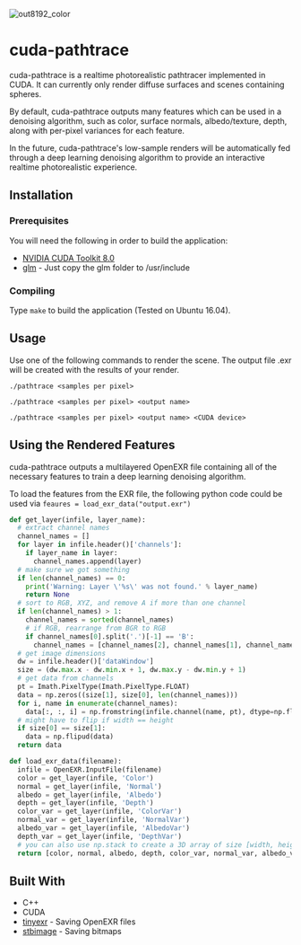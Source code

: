 ![out8192_color](https://user-images.githubusercontent.com/12981474/32717689-6e905072-c80f-11e7-9e9b-bf5d44ae011f.png)
# cuda-pathtrace

cuda-pathtrace is a realtime photorealistic pathtracer implemented in CUDA. It can currently only render diffuse surfaces and scenes containing spheres.

By default, cuda-pathtrace outputs many features which can be used in a denoising algorithm, such as color, surface normals, albedo/texture, depth, along with per-pixel variances for each feature.

In the future, cuda-pathtrace's low-sample renders will be automatically fed through a deep learning denoising algorithm to provide an interactive realtime photorealistic experience.

## Installation

### Prerequisites

You will need the following in order to build the application:

* [NVIDIA CUDA Toolkit 8.0](https://developer.nvidia.com/cuda-downloads)
* [glm](https://glm.g-truc.net/0.9.8/index.html) - Just copy the glm folder to /usr/include

### Compiling

Type `make` to build the application (Tested on Ubuntu 16.04).

## Usage

Use one of the following commands to render the scene. The output file <outpt name>.exr will be created with the results of your render.

`./pathtrace <samples per pixel>`

`./pathtrace <samples per pixel> <output name>`

`./pathtrace <samples per pixel> <output name> <CUDA device>`

## Using the Rendered Features

cuda-pathtrace outputs a multilayered OpenEXR file containing all of the necessary features to train a deep learning denoising algorithm.

To load the features from the EXR file, the following python code could be used via `feaures = load_exr_data("output.exr")`

```python
def get_layer(infile, layer_name):
  # extract channel names
  channel_names = []
  for layer in infile.header()['channels']:
    if layer_name in layer:
      channel_names.append(layer)
  # make sure we got something
  if len(channel_names) == 0:
    print('Warning: Layer \'%s\' was not found.' % layer_name)
    return None
  # sort to RGB, XYZ, and remove A if more than one channel
  if len(channel_names) > 1:
    channel_names = sorted(channel_names)
    # if RGB, rearrange from BGR to RGB
    if channel_names[0].split('.')[-1] == 'B':
      channel_names = [channel_names[2], channel_names[1], channel_names[0]]
  # get image dimensions
  dw = infile.header()['dataWindow']
  size = (dw.max.x - dw.min.x + 1, dw.max.y - dw.min.y + 1)
  # get data from channels
  pt = Imath.PixelType(Imath.PixelType.FLOAT)
  data = np.zeros((size[1], size[0], len(channel_names)))
  for i, name in enumerate(channel_names):
    data[:, :, i] = np.fromstring(infile.channel(name, pt), dtype=np.float32).reshape(size[1], size[0])
  # might have to flip if width == height
  if size[0] == size[1]:
    data = np.flipud(data)
  return data

def load_exr_data(filename):
  infile = OpenEXR.InputFile(filename)
  color = get_layer(infile, 'Color')
  normal = get_layer(infile, 'Normal')
  albedo = get_layer(infile, 'Albedo')
  depth = get_layer(infile, 'Depth')
  color_var = get_layer(infile, 'ColorVar')
  normal_var = get_layer(infile, 'NormalVar')
  albedo_var = get_layer(infile, 'AlbedoVar')
  depth_var = get_layer(infile, 'DepthVar')
  # you can also use np.stack to create a 3D array of size [width, height, 14]
  return [color, normal, albedo, depth, color_var, normal_var, albedo_var, depth_var]
```

## Built With
* C++
* CUDA
* [tinyexr](https://github.com/syoyo/tinyexr) - Saving OpenEXR files
* [stbimage](https://github.com/nothings/stb) - Saving bitmaps
